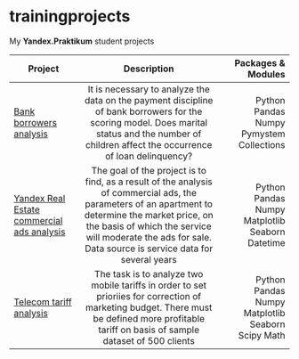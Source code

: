 # trainingprojects
My **Yandex.Praktikum** student projects

| Project | Description | Packages & Modules|
|----------------|:---------:|----------------:|
| [Bank borrowers analysis](https://github.com/OlegSoluyanov/mytrainingprojects/blob/0df41945bfe7b9653a2fa9eac834bada2347e8c0/bank_debitors_liability_analysis.ipynb) | It is necessary to analyze the data on the payment discipline of bank borrowers for the scoring model. Does marital status and the number of children affect the occurrence of loan delinquency? |Python Pandas Numpy Pymystem Collections |
| [Yandex Real Estate commercial ads analysis](https://github.com/OlegSoluyanov/mytrainingprojects/blob/49d21ad43c45f45c6987adad894b88d0c16e632a/real_estate_ads_in_spb_analysis.ipynb) | The goal of the project is to find, as a result of the analysis of commercial ads, the parameters of an apartment to determine the market price, on the basis of which the service will moderate the ads for sale. Data source is service data for several years | Python Pandas Numpy Matplotlib Seaborn Datetime |
| [Telecom tariff analysis](https://github.com/OlegSoluyanov/mytrainingprojects/blob/main/real_estate_ads_in_spb_analysis.ipynb) | The task is to analyze two mobile tariffs in order to set prioriies for correction of marketing budget. There must be defined more profitable tariff on basis of sample dataset of 500 clients | Python Pandas Numpy Matplotlib Seaborn Scipy Math |
